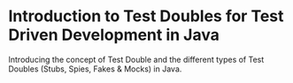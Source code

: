 # Introduction to Test Doubles for Test Driven Development in Java

Introducing the concept of Test Double and the different types of Test Doubles (Stubs, Spies, Fakes & Mocks) in Java.